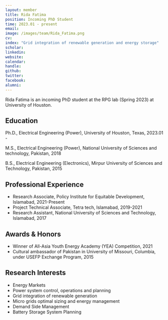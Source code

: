 ```yaml
---
layout: member
title: Rida Fatima
position: Incoming PhD Student
time: 2023.01 - present
email: 
image: /images/team/Rida_Fatima.png
cv: 
index: "Grid integration of renewable generation and energy storage"
scholar: 
linkedin: 
website: 
calendar: 
handle: 
github: 
twitter: 
facebook: 
alumni: 
---
```



Rida Fatima is an incoming PhD student at the RPG lab (Spring 2023) at University of Houston.  


## Education
Ph.D., Electrical Engineering (Power), University of Houston, Texas, 2023.01 - 

M.S., Electrical Engineering (Power), National University of Sciences and technology, Pakistan, 2018

B.S., Electrical Engineering (Electronics), Mirpur University of Sciences and Technology, Pakistan, 2015


## Professional Experience
* Research Associate, Policy Institute for Equitable Development, Islamabad, 2021-Present 
* Project Technical Associate, Tetra tech, Islamabad, 2019-2021
* Research Assistant, National University of Sciences and Technology, Islamabad, 2017


## Awards & Honors
* Winner of All-Asia Youth Energy Academy (YEA) Competition, 2021
* Cultural ambassador of Pakistan in University of Missouri, Columbia, under USEFP Exchange Program, 2015


## Research Interests
* Energy Markets
* Power system control, operations and planning
* Grid integration of renewable generation
* Micro grids optimal sizing and energy management
* Demand Side Management
* Battery Storage System Planning



